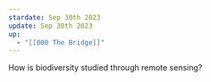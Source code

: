 ```yaml
---
stardate: Sep 30th 2023
update: Sep 30th 2023
up:
  - "[[000 The Bridge]]"
---
```

How is biodiversity studied through remote sensing?
